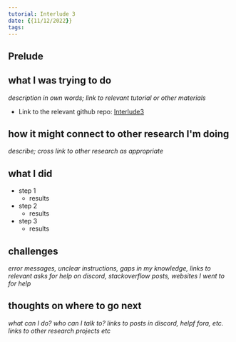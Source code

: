 ```yaml
---
tutorial: Interlude 3
date: {{11/12/2022}}
tags: 
---
```


## Prelude



## what I was trying to do

_description in own words; link to relevant tutorial or other materials_

+ Link to the relevant github repo: [Interlude3](https://github.com/MaxTheBeast300/hist3812-materials/tree/main/Interlude3)

## how it might connect to other research I'm doing

_describe; cross link to other research as appropriate_

## what I did

+ step 1  
	+ results
+ step 2
	+ results 
+ step 3
	+ results

## challenges 

_error messages, unclear instructions, gaps in my knowledge, links to relevant asks for help on discord, stackoverflow posts, websites I went to for help_

## thoughts on where to go next

_what can I do? who can I talk to? links to posts in discord, helpf fora, etc. links to other research projects etc_
